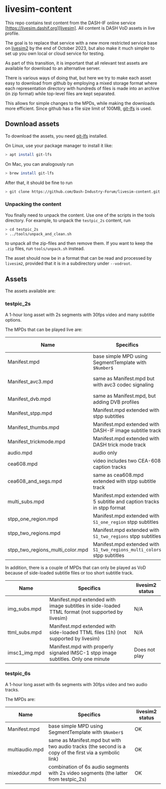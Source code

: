 # livesim-content

This repo contains test content from the DASH-IF online service [https://livesim.dashif.org][livesim].
All content is DASH VoD assets in live profile.

The goal is to replace that service with a new more
restricted service base on [livesim2][livesim2] by
the end of October 2023, but also make it much simpler
to set up you own local or cloud service for testing.

As part of this transition, it is important that all relevant
test assets are available for download to an alternative
server.

There is various ways of doing that, but here we try to
make each asset easy to download from github by
employing a mixed storage format where each representation
directory with hundreds of files is made into an archive
(in zip format) while top-level files are kept separated.

This allows for simple changes to the MPDs, while making
the downloads more efficient. Since github has a file size
limit of 100MB, [git-lfs][git-lfs] is used.

## Download assets

To download the assets, you need [git-lfs][git-lfs] installed.

On Linux, use your package manager to install it like:

```sh
> apt install git-lfs
```

On Mac, you can analogously run

```sh
> brew install git-lfs
```

After that, it should be fine to run

```sh
> git clone https://github.com/Dash-Industry-Forum/livesim-content.git
```

### Unpacking the content

You finally need to unpack the content.
Use one of the scripts in the tools directory.
For example, to unpack the `testpic_2s` content,
run

```sh
> cd testpic_2s
> ../tools/unpack_and_clean.sh
```

to unpack all the zip-files and then remove them.
If you want to keep the `.zip` files, run `tools/unpack.sh` instead.

The asset should now be in a format that can be read and processed by `livesim2`, provided that it is in a
subdirectory under `--vodroot`.

## Assets

The assets available are:

### testpic_2s

A 1-hour long asset with 2s segments with 30fps video and many subtitle options.

The MPDs that can be played live are:

| Name | Specifics  | livesim2 status |
| ---- | ---------- | --------------- | 
| Manifest.mpd | base simple MPD using SegmentTemplate with `$Number$`| OK |
| Manifest_avc3.mpd | same as Manifest.mpd but with avc3 codec signaling | Bad (init_avc3.mp4 missing) |
| Manifest_dvb.mpd | same as Manifest.mpd, but adding DVB profiles | OK |
| Manifest_stpp.mpd | Manifest.mpd extended with stpp subtitles | OK |
| Manifest_thumbs.mpd | Manifest.mpd extended with DASH-IF image subtitle track | OK |
| Manifest_trickmode.mpd | Manifest.mpd extended with DASH trick mode track | OK |
| audio.mpd | audio only | OK |
| cea608.mpd | video includes two CEA-608 caption tracks | OK |
| cea608_and_segs.mpd | same as cea608.mpd extended with stpp subtitle track | OK |
| multi_subs.mpd | Manifest.mpd extended with 5 subtitle and caption tracks in stpp format | OK |
| stpp_one_region.mpd | Manifest.mpd extended with `S1_one_region` stpp subtitles | OK |
| stpp_two_regions.mpd | Manifest.mpd extended with `S1_two_regions` stpp subtitles | OK |
| stpp_two_regions_multi_color.mpd | Manifest.mpd extended with `S1_two_regions_multi_colors` stpp subtitles | OK |

In addition, there is a couple of MPDs that can only be played as VoD because of side-loaded subtitle files or too short
subtitle track.

| Name | Specifics  | livesim2 status |
| ---- | ---------- | --------------- | 
| img_subs.mpd | Manifest.mpd extended with image subtitles in side-loaded TTML format (not supported by livesim) | N/A |
| ttml_subs.mpd | Manifest.mpd extended with side-loaded TTML files (1h) (not supported by livesim) | N/A |
| imsc1_img.mpd | Manifest.mpd with properly signaled IMSC-1 stpp image subtitles. Only one minute | Does not play |

### testpic_6s

A 1-hour long asset with 6s segments with 30fps video and two audio tracks.

The MPDs are:

| Name | Specifics  | livesim2 status |
| ---- | ---------- | --------------- |  
| Manifest.mpd | base simple MPD using SegmentTemplate with `$Number$`| OK |
| multiaudio.mpd | same as Manifest.mpd but with two audio tracks (the second is a copy of the first via a symbolic link) | OK |
| mixeddur.mpd | combination of 6s audio segments with 2s video segments (the latter from testpic_2s) | OK |

[livesim]: https://livesim.dashif.org
[livesim2]: https://github.com/Dash-Industry-Forum/livesim2
[git-lfs]: https://git-lfs.com
